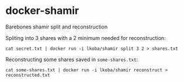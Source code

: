 # docker-shamir
Barebones shamir split and reconstruction

Spliting into 3 shares with a 2 minimum needed for reconstruction:

```cat secret.txt | docker run -i lkoba/shamir split 3 2 > shares.txt```

Reconstructing some shares saved in ```some-shares.txt```:

```cat some-shares.txt | docker run -i lkoba/shamir reconstruct > reconstructed.txt```

